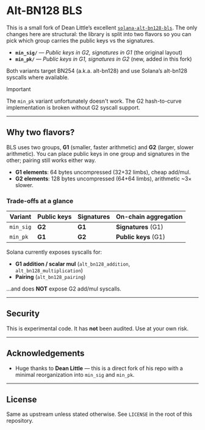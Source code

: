 # Alt-BN128 BLS

This is a small fork of Dean Little’s excellent [`solana-alt-bn128-bls`](https://github.com/deanmlittle/solana-alt-bn128-bls).
The only changes here are structural: the library is split into two flavors so you can pick which group carries the public keys vs the signatures.

* **`min_sig/`** — *Public keys in G2, signatures in G1* (the original layout)
* **`min_pk/`** — *Public keys in G1, signatures in G2* (new, added in this fork)

Both variants target BN254 (a.k.a. alt-bn128) and use Solana’s alt-bn128 syscalls where available.

> [!Important]
> The `min_pk` variant unfortunately doesn't work. The G2 hash-to-curve implementation is broken without G2 syscall support.

---

## Why two flavors?

BLS uses two groups, **G1** (smaller, faster arithmetic) and **G2** (larger, slower arithmetic).
You can place public keys in one group and signatures in the other; pairing still works either way.

* **G1 elements**: 64 bytes uncompressed (32+32 limbs), cheap add/mul.
* **G2 elements**: 128 bytes uncompressed (64+64 limbs), arithmetic \~3× slower.

### Trade-offs at a glance

| Variant   | Public keys | Signatures | On-chain aggregation |
| --------- | ----------- | ---------- | -------------------- |
| `min_sig` | **G2**      | **G1**     | **Signatures** (G1)  |
| `min_pk`  | **G1**      | **G2**     | **Public keys** (G1) |

Solana currently exposes syscalls for:

* **G1 addition / scalar mul** (`alt_bn128_addition`, `alt_bn128_multiplication`)
* **Pairing** (`alt_bn128_pairing`)

...and does **NOT** expose G2 add/mul syscalls.

---

## Security

This is experimental code. It has **not** been audited. Use at your own risk.

---

## Acknowledgements

* Huge thanks to **Dean Little** — this is a direct fork of his repo with a minimal reorganization into `min_sig` and `min_pk`.

---

## License

Same as upstream unless stated otherwise. See `LICENSE` in the root of this repository.
